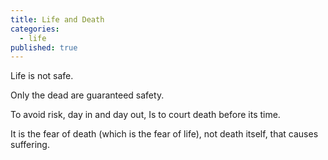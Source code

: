 ```yaml
---
title: Life and Death
categories:
  - life
published: true
---
```


Life is not safe.

Only the dead
are guaranteed safety.

To avoid risk,
day in and day out,
Is to court death
before its time.

It is the fear of death
(which is the fear of life),
not death itself,
that causes suffering.
